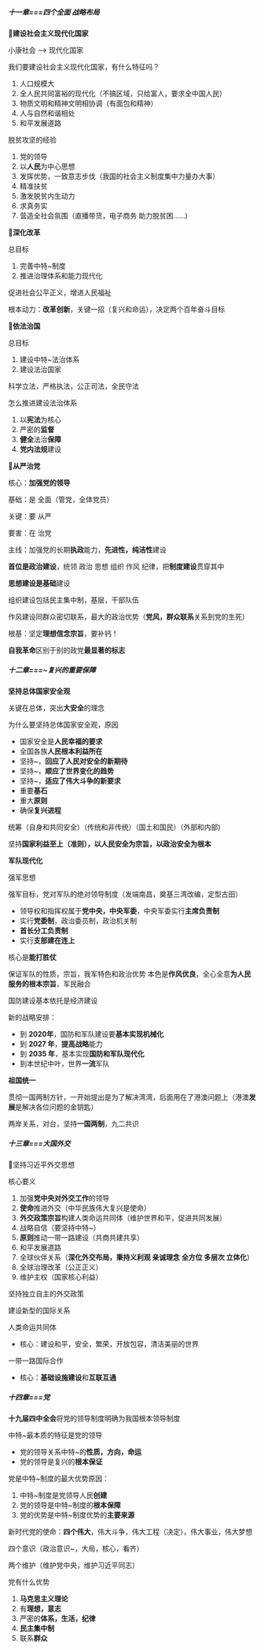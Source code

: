 

##### 十一章===四个全面 战略布局

🎈**建设社会主义现代化国家**

小康社会 --> 现代化国家

我们要建设社会主义现代化国家，有什么特征吗？

1. 人口规模大
2. 全人民共同富裕的现代化（不搞区域，只给富人，要求全中国人民）
3. 物质文明和精神文明相协调（有面包和精神）
4. 人与自然和谐相处
5. 和平发展道路



脱贫攻坚的经验

1. 党的领导
2. 以**人民**为中心思想
3. 发挥优势，一致意志步伐（我国的社会主义制度集中力量办大事）
4. 精准扶贫
5. 激发脱贫内生动力
6. 求真务实
7. 营造全社会氛围（直播带货，电子商务  助力脱贫困......)



🎈**深化改革**

总目标

1. 完善中特~制度
2. 推进治理体系和能力现代化

促进社会公平正义，增进人民福祉

根本动力：**改革创新**，关键一招（复兴和命运），决定两个百年奋斗目标



**🎈依法治国**

总目标

1. 建设中特~法治体系
2. 建设法治国家

科学立法，严格执法，公正司法，全民守法

怎么推进建设法治体系

1. 以**宪法**为核心
2. 严密的**监督**
3. **健全**法治**保障**
4. **党内法规**建设



**🎈从严治党**

核心：**加强党的领导**

基础：是 全面（管党，全体党员）

关键：要 从严

要害：在 治党

主线：加强党的长期**执政**能力，**先进性，纯洁性**建设

**首位是政治建设**，统领 政治 思想 组织 作风 纪律，把**制度建设**贯穿其中

**思想建设是基础**建设

组织建设包括民主集中制，基层，干部队伍

作风建设同群众密切联系，最大的政治优势（**党风，群众联系**关系到党的生死）

根基：坚定**理想信念宗旨**，要补钙！

**自我革命**区别于别的政党**最显著的标志**







##### 十二章===~复兴的重要保障

**坚持总体国家安全观**

关键在总体，突出**大安全**的理念

为什么要坚持总体国家安全观，原因

- 国家安全是**人民幸福的要求**
- 全国各族**人民根本利益所在**
- 坚持~，**回应了人民对安全的新期待**
- 坚持~，**顺应了世界变化的趋势**
- 坚持~，**适应了伟大斗争的新要求**
- 重要**基石**
- 重大**原则**
- 确保**复兴进程**

统筹（自身和共同安全）（传统和非传统）（国土和国民）（外部和内部)

坚持**国家利益至上（准则），以人民安全为宗旨，以政治安全为根本**



**军队现代化**

强军思想

强军目标，党对军队的绝对领导制度（发端南昌，奠基三湾改编，定型古田）

- 领导权和指挥权属于**党中央，中央军委**，中央军委实行**主席负责制**
- 实行**党委制**，政治委员制，政治机关制
- **首长分工负责制**
- 实行**支部建在连上**

核心是**能打胜仗**

保证军队的性质，宗旨，我军特色和政治优势 本色是**作风优良**，全心全意**为人民服务的根本宗旨**，军民融合

国防建设基本依托是经济建设

新的战略安排：

- 到 **2020年**，国防和军队建设要**基本实现机械化**
- 到 **2027 年**，**提高战略**能力
- 到 **2035 年**，基本实现**国防和军队现代化**
- 到本世纪中叶，世界**一流**军队



**祖国统一**

贯彻一国两制方针，一开始提出是为了解决湾湾，后面用在了港澳问题上（港澳**发展**是解决各位问题的金钥匙）

两岸关系，对台，坚持**一国两制**，九二共识



##### 十三章===大国外交

🎈坚持习近平外交思想

核心要义

1. 加强**党中央对外交工作**的领导
2. **使命**推进外交（中华民族伟大复兴是使命）
3. **外交政策宗旨**构建人类命运共同体（维护世界和平，促进共同发展）
4. 战略自信（要坚持中特~）
5. **原则**推动一带一路建设（共商共建共享）
6. 和平发展道路
7. 全球伙伴关系（**深化外交布局，秉持义利观 亲诚理念** **全方位 多层次 立体化**）
8. 全球治理改革（公正正义）
9. 维护主权（国家核心利益）



坚持独立自主的外交政策

建设新型的国际关系

人类命运共同体

- 核心：建设和平，安全，繁荣，开放包容，清洁美丽的世界

一带一路国际合作

- 核心：**基础设施建设**和**互联互通**



##### 十四章===党

**十九届四中全会**将党的领导制度明确为我国根本领导制度

中特~最本质的特征是党的领导

- 党的领导关系中特~的**性质，方向，命运**
- 党的领导是复兴的**根本保证**



党是中特~制度的最大优势原因：

1. 中特~制度是党领导人民**创建**
2. 党的领导是中特~制度的**根本保障**
3. 党的优势是中特~制度优势的**主要来源**



新时代党的使命：**四个伟大**，伟大斗争，伟大工程（决定），伟大事业，伟大梦想

四个意识（政治意识~，大局，核心，看齐）

两个维护（维护党中央，维护习近平同志）



党有什么优势

1. **马克思主义理论**
2. 有**理想，意志**
3. 严密的**体系，生活，纪律**
4. **民主集中制**
5. 联系**群众**

